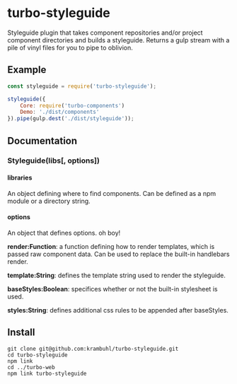 # turbo-styleguide

Styleguide plugin that takes component repositories and/or project component directories and builds a styleguide.  Returns a gulp stream with a pile of vinyl files for you to pipe to oblivion.


## Example

```js
const styleguide = require('turbo-styleguide');

styleguide({
    Core: require('turbo-components')
    Demo: './dist/components'
}).pipe(gulp.dest('./dist/styleguide'));
```


## Documentation

### Styleguide(libs[, options])

#### libraries

An object defining where to find components.  Can be defined as a npm module or a directory string.  

#### options

An object that defines options. oh boy!

__render:Function__: a function defining how to render templates, which is passed raw component data.  Can be used to replace the built-in handlebars render.

__template:String__: defines the template string used to render the styleguide.


__baseStyles:Boolean__: specifices whether or not the built-in stylesheet is used.

__styles:String__: defines additional css rules to be appended after baseStyles.


## Install

```
git clone git@github.com:krambuhl/turbo-styleguide.git
cd turbo-styleguide
npm link
cd ../turbo-web
npm link turbo-styleguide
```
